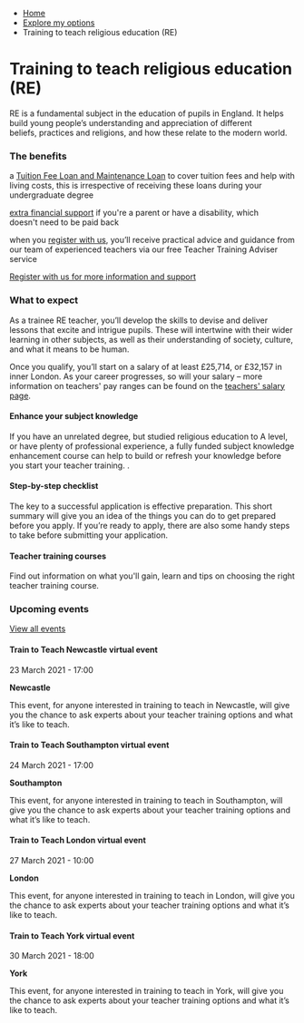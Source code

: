 *   [Home](/)
*   [Explore my options](/explore-my-options)
*   Training to teach religious education (RE)

Training to teach religious education (RE)
==========================================

RE is a fundamental subject in the education of pupils in England. It helps build young people’s understanding and appreciation of different beliefs, practices and religions, and how these relate to the modern world.

### The benefits

a [Tuition Fee Loan and Maintenance Loan](/node/7728) to cover tuition fees and help with living costs, this is irrespective of receiving these loans during your undergraduate degree 

[extra financial support](/node/7730) if you're a parent or have a disability, which doesn't need to be paid back 

when you [register with us](https://register.getintoteaching.education.gov.uk/register), you’ll receive practical advice and guidance from our team of experienced teachers via our free Teacher Training Adviser service  

[Register with us for more information and support](https://register.getintoteaching.education.gov.uk/register)

### What to expect 

As a trainee RE teacher, you’ll develop the skills to devise and deliver lessons that excite and intrigue pupils. These will intertwine with their wider learning in other subjects, as well as their understanding of society, culture, and what it means to be human. 

Once you qualify, you’ll start on a salary of at least £25,714, or £32,157 in inner London. As your career progresses, so will your salary – more information on teachers' pay ranges can be found on the [teachers' salary page](http://getintoteaching.education.gov.uk/teachers-salary-and-teaching-benefits/teachers-pay-scale-salary).

[](https://getintoteaching.education.gov.uk/explore-my-options/teacher-training-routes/subject-knowledge-enhancement-ske-courses)

#### Enhance your subject knowledge

If you have an unrelated degree, but studied religious education to A level, or have plenty of professional experience, a fully funded subject knowledge enhancement course can help to build or refresh your knowledge before you start your teacher training. .

[](https://getintoteaching.education.gov.uk/how-to-apply/your-steps-to-teacher-training)

#### Step-by-step checklist

The key to a successful application is effective preparation. This short summary will give you an idea of the things you can do to get prepared before you apply. If you’re ready to apply, there are also some handy steps to take before submitting your application.

[](https://getintoteaching.education.gov.uk/explore-my-options/postgraduate-teacher-training-courses)

#### Teacher training courses

Find out information on what you'll gain, learn and tips on choosing the right teacher training course.

### Upcoming events

[View all events](/teaching-events)

[](/teaching-events/train-to-teach-events/train-to-teach-newcastle-virtual-event-230321)

#### Train to Teach Newcastle virtual event

23 March 2021 - 17:00

**Newcastle**

This event, for anyone interested in training to teach in Newcastle, will give you the chance to ask experts about your teacher training options and what it’s like to teach.

[](/teaching-events/train-to-teach-events/train-to-teach-southampton-virtual-event-240321)

#### Train to Teach Southampton virtual event

24 March 2021 - 17:00

**Southampton**

This event, for anyone interested in training to teach in Southampton, will give you the chance to ask experts about your teacher training options and what it’s like to teach.

[](/teaching-events/train-to-teach-events/train-to-teach-london-virtual-event-270321)

#### Train to Teach London virtual event

27 March 2021 - 10:00

**London**

This event, for anyone interested in training to teach in London, will give you the chance to ask experts about your teacher training options and what it’s like to teach.

[](/teaching-events/train-to-teach-events/train-to-teach-york-virtual-event-300321)

#### Train to Teach York virtual event

30 March 2021 - 18:00

**York**

This event, for anyone interested in training to teach in York, will give you the chance to ask experts about your teacher training options and what it’s like to teach.